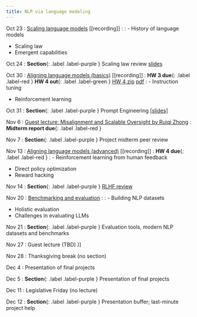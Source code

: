 ```yaml
---
title: NLP via language modeling 
---
```


Oct 23
: [Scaling language models](https://nyu-cs2590.github.io/course-material/fall2024/lecture/lec08/main.pdf) [[recording]]
  : 
: - History of language models 
  - Scaling law
  - Emergent capabilities

Oct 24
: **Section**{: .label .label-purple } Scaling law review [slides](https://github.com/nyu-cs2590/course-material/blob/gh-pages/fall2024/section/sec08/Scaling%20LLM%20Training.pptx)

Oct 30
: [Aligning language models (basics)](https://nyu-cs2590.github.io/course-material/fall2024/lecture/lec09/main.pdf) [[recording]]
  : **HW 3 due**{: .label .label-red }
    **HW 4 out**{: .label .label-green } [HW 4 zip](https://github.com/nyu-cs2590/course-material/blob/gh-pages/fall2024/assignment/hw4/hw4.zip) [pdf](https://github.com/nyu-cs2590/course-material/blob/gh-pages/fall2024/assignment/hw4/hw4_nlp.pdf)
: - Instruction tuning
  - Reinforcement learning

Oct 31
: **Section**{: .label .label-purple } Prompt Engineering [[slides]](https://nyu-cs2590.github.io/course-material/fall2024/section/sec09/sec10.pdf)

Nov 6 
: [Guest lecture: Misalignment and Scalable Oversight by Ruiqi Zhong](https://nyu-cs2590.github.io/course-material/fall2024/lecture/lec10/nyu-alignment-lecture-ruiqi.pdf)
  :  **Midterm report due**{: .label .label-red }

Nov 7 
: **Section**{: .label .label-purple } Project midterm peer review 

Nov 13
: [Aligning language models (advanced)](https://nyu-cs2590.github.io/course-material/fall2024/lecture/lec11/main.pdf) [[recording]]
  : **HW 4 due**{: .label .label-red } 
: - Reinforcement learning from human feedback
  - Direct policy optimization
  - Reward hacking

Nov 14
: **Section**{: .label .label-purple } [RLHF review](https://github.com/nyu-cs2590/course-material/blob/gh-pages/fall2024/section/sec10/RLHF_student.pdf)

Nov 20
: [Benchmarking and evaluation](https://nyu-cs2590.github.io/course-material/fall2024/lecture/lec12/main.pdf)
  :
: - Building NLP datasets
  - Holistic evaluation
  - Challenges in evaluating LLMs

Nov 21
: **Section**{: .label .label-purple } Evaluation tools, modern NLP datasets and benchmarks

Nov 27
: Guest lecture (TBD) 
)]

Nov 28
: Thanksgiving break (no section) 

Dec 4
: Presentation of final projects 

Dec 5
: **Section**{: .label .label-purple } Presentation of final projects

Dec 11
: Legislative Friday (no lecture)

Dec 12
: **Section**{: .label .label-purple } Presentation buffer; last-minute project help 
